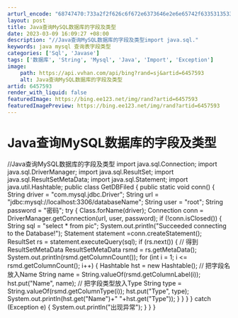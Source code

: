 ```yaml
---
arturl_encode: "68747470:733a2f2f626c6f672e6373646e2e6e65742f63353135333030:302f61727469636c652f64657461696c732f36343537353933"
layout: post
title: Java查询MySQL数据库的字段及类型
date: 2023-03-09 16:09:27 +08:00
description: "//Java查询MySQL数据库的字段及类型import java.sql."
keywords: java mysql 查询表字段类型
categories: ['Sql', 'Javase']
tags: ['数据库', 'String', 'Mysql', 'Java', 'Import', 'Exception']
image:
    path: https://api.vvhan.com/api/bing?rand=sj&artid=6457593
    alt: Java查询MySQL数据库的字段及类型
artid: 6457593
render_with_liquid: false
featuredImage: https://bing.ee123.net/img/rand?artid=6457593
featuredImagePreview: https://bing.ee123.net/img/rand?artid=6457593
---
```


# Java查询MySQL数据库的字段及类型

//Java查询MySQL数据库的字段及类型 import java.sql.Connection; import java.sql.DriverManager; import java.sql.ResultSet; import java.sql.ResultSetMetaData; import java.sql.Statement; import java.util.Hashtable; public class GetDBFiled { public static void conn() { String driver = "com.mysql.jdbc.Driver"; String url = "jdbc:mysql://localhost:3306/databaseName"; String user = "root"; String password = "密码"; try { Class.forName(driver); Connection conn = DriverManager.getConnection(url, user, password); if (!conn.isClosed()) { String sql = "select * from pic"; System.out.println("Succeeded connecting to the Database!"); Statement statement =conn.createStatement(); ResultSet rs = statement.executeQuery(sql); if (rs.next()) { // 得到ResultSetMetaData ResultSetMetaData rsmd = rs.getMetaData(); System.out.println(rsmd.getColumnCount()); for (int i = 1; i <= rsmd.getColumnCount(); i++) { Hashtable hst = new Hashtable(); // 把字段名放入Name String name = String.valueOf(rsmd.getColumnLabel(i)); hst.put("Name", name); // 把字段类型放入Type String type = String.valueOf(rsmd.getColumnType(i)); hst.put("Type", type); System.out.println(hst.get("Name")+" "+hst.get("Type")); } } } } catch (Exception e) { System.out.println("出现异常"); } } }